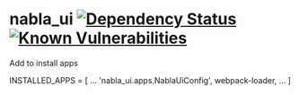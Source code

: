 # nabla_ui [![Dependency Status](https://gemnasium.com/badges/github.com/cameroncurry/nabla_ui.svg)](https://gemnasium.com/github.com/cameroncurry/nabla_ui) [![Known Vulnerabilities](https://snyk.io/test/github/cameroncurry/nabla_ui/badge.svg)](https://snyk.io/test/github/cameroncurry/nabla_ui)

Add to install apps

INSTALLED_APPS = [
    ...
    'nabla_ui.apps.NablaUiConfig',
    webpack-loader,
    ...
]
